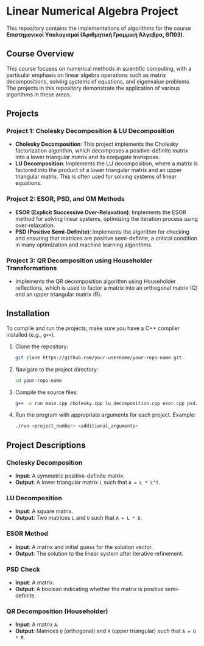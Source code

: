 # Linear Numerical Algebra Project

This repository contains the implementations of algorithms for the course **Επιστημονικοί Υπολογισμοί (Αριθμητική Γραμμική Άλγεβρα, ΘΠ03)**.

## Course Overview

This course focuses on numerical methods in scientific computing, with a particular emphasis on linear algebra operations such as matrix decompositions, solving systems of equations, and eigenvalue problems. The projects in this repository demonstrate the application of various algorithms in these areas.

## Projects

### Project 1: Cholesky Decomposition & LU Decomposition
- **Cholesky Decomposition**: This project implements the Cholesky factorization algorithm, which decomposes a positive-definite matrix into a lower triangular matrix and its conjugate transpose.
- **LU Decomposition**: Implements the LU decomposition, where a matrix is factored into the product of a lower triangular matrix and an upper triangular matrix. This is often used for solving systems of linear equations.

### Project 2: ESOR, PSD, and OM Methods
- **ESOR (Explicit Successive Over-Relaxation)**: Implements the ESOR method for solving linear systems, optimizing the iteration process using over-relaxation.
- **PSD (Positive Semi-Definite)**: Implements the algorithm for checking and ensuring that matrices are positive semi-definite, a critical condition in many optimization and machine learning algorithms.

### Project 3: QR Decomposition using Householder Transformations
- Implements the QR decomposition algorithm using Householder reflections, which is used to factor a matrix into an orthogonal matrix (Q) and an upper triangular matrix (R).

## Installation

To compile and run the projects, make sure you have a C++ compiler installed (e.g., `g++`).

1. Clone the repository:
    ```bash
    git clone https://github.com/your-username/your-repo-name.git
    ```
2. Navigate to the project directory:
    ```bash
    cd your-repo-name
    ```

3. Compile the source files:
    ```bash
    g++ -o run main.cpp cholesky.cpp lu_decomposition.cpp esor.cpp psd.cpp qr_house.cpp
    ```

4. Run the program with appropriate arguments for each project. Example:
    ```bash
    ./run <project_number> <additional_arguments>
    ```

## Project Descriptions

### Cholesky Decomposition
- **Input**: A symmetric positive-definite matrix.
- **Output**: A lower triangular matrix `L` such that `A = L * L^T`.

### LU Decomposition
- **Input**: A square matrix.
- **Output**: Two matrices `L` and `U` such that `A = L * U`.

### ESOR Method
- **Input**: A matrix and initial guess for the solution vector.
- **Output**: The solution to the linear system after iterative refinement.

### PSD Check
- **Input**: A matrix.
- **Output**: A boolean indicating whether the matrix is positive semi-definite.

### QR Decomposition (Householder)
- **Input**: A matrix `A`.
- **Output**: Matrices `Q` (orthogonal) and `R` (upper triangular) such that `A = Q * R`.


